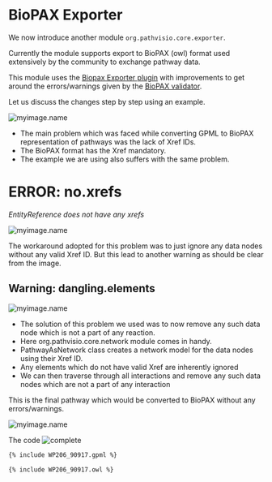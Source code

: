 # BioPAX Exporter



We now introduce another module `org.pathvisio.core.exporter`.

Currently the module supports export to BioPAX (owl) format used extensively by the community to exchange pathway data.

This module uses the [Biopax Exporter plugin](https://github.com/PathVisio/biopax-plugin/tree/master/src/org/pathvisio/biopax3) with improvements to get around the errors/warnings given by the [BioPAX validator](https://github.com/BioPAX/validator).

Let us discuss the changes step by step using an example.

![myimage.name](/assets/bpa.png)

* The main problem which was faced while converting GPML to BioPAX representation of pathways was the lack of Xref IDs.
* The BioPAX format has the Xref mandatory.
* The example we are using also suffers with the same problem.

# ERROR: no.xrefs
_EntityReference does not have any xrefs_

![myimage.name](/assets/bpb.png)

The workaround adopted for this problem was to just ignore any data nodes without any valid Xref ID. 
But this lead to another warning as should be clear from the image.

## Warning: dangling.elements

![myimage.name](/assets/bpc.png)

* The solution of this problem we used was to now remove any such data node which is not a part of any reaction.
* Here org.pathvisio.core.network module comes in handy.
* PathwayAsNetwork class creates a network model for the data nodes using their Xref ID.
* Any elements which do not have valid Xref are inherently ignored
* We can then traverse through all interactions and remove any such data nodes which are not a part of any interaction

This is the final pathway which would be converted to BioPAX without any errors/warnings.

![myimage.name](/assets/bpd.png)

The code
![complete](/assets/complete.png)
```xml
{% include WP206_90917.gpml %}
```

```xml
{% include WP206_90917.owl %}
```

